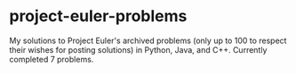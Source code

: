 # project-euler-problems
My solutions to Project Euler's archived problems (only up to 100 to respect their wishes for posting solutions) in Python, Java, and C++.
Currently completed 7 problems.

